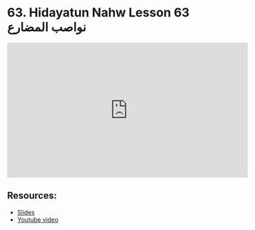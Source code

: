 # 63. Hidayatun Nahw Lesson 63 نواصب المضارع
                
<iframe width="560" height="315" src="https://www.youtube-nocookie.com/embed/vRkrvRlUu-E?start=0" frameborder="0" allow="accelerometer; autoplay; encrypted-media; gyroscope; picture-in-picture" allowfullscreen="allowfullscreen">
</iframe><BR>

## Resources:
- [Slides](https://github.com/arshare/resources_balagha_pdfs)
- [Youtube video](https://www.youtube.com/watch?v=vRkrvRlUu-E&list=PLzn0qdi6JpdtdAyaM2yvvY1Yk9i4EpLHD&index=124)

